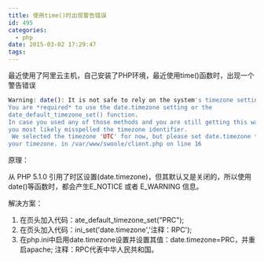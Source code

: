 ```yaml
---
title: 使用time()时出现警告错误
id: 495
categories:
  - php
date: 2015-03-02 17:29:47
tags:
---
```


<span style="text-indent: 2em; text-align: justify;">最近使用了阿里云主机，自己安装了PHP环境，最近使用time()函数时，出现一个警告错误</span>

```php
Warning: date(): It is not safe to rely on the system's timezone settings. 
You are *required* to use the date.timezone setting or the 
date_default_timezone_set() function. 
In case you used any of those methods and you are still getting this warning, 
you most likely misspelled the timezone identifier.
 We selected the timezone 'UTC' for now, but please set date.timezone to select 
your timezone. in /var/www/swoole/client.php on line 16
```

原理：

从 PHP 5.1.0 引用了时区设置(date.timezone)，但其默认又是关闭的，所以使用date()等函数时，都会产生E_NOTICE 或者 E_WARNING 信息。

解决方案：

1.  <span style="text-indent: 2em;">在页头加入代码：ate_default_timezone_set("PRC");</span>
2.  <span style="text-indent: 2em;">在页头加入代码：ini_set('date.timezone','注释：RPC');</span>
3.  <span style="text-indent: 2em;">在php.ini中启用date.timezone设置并设置其值：date.timezone=PRC，并重启apache;</span>
注释：RPC代表中华人民共和国。